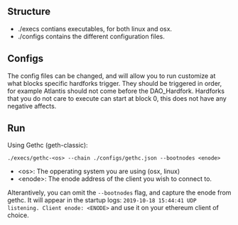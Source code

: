 ## Structure
- ./execs contians executables, for both linux and osx.
- ./configs contains the different configuration files.

## Configs
The config files can be changed, and will allow you to run customize at what blocks specific hardforks trigger. They should be triggered in order, for example Atlantis should not come before the DAO_Hardfork. Hardforks that you do not care to execute can start at block 0, this does not have any negative affects.

## Run
Using Gethc (geth-classic):

`./execs/gethc-<os> --chain ./configs/gethc.json --bootnodes <enode>`
- \<os>: The opperating system you are using (osx, linux)
- \<enode>: The enode address of the client you wish to connect to.

Alterantively, you can omit the `--bootnodes` flag, and capture the enode from gethc. It will appear in the startup logs:
`2019-10-18 15:44:41 UDP listening. Client enode: <ENODE>` and use it on your ethereum client of choice.
